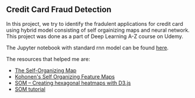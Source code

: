 ## Credit Card Fraud Detection 

In this project, we try to identify the fradulent applications for credit card using hybrid model consisting of 
self orgainizing maps and neural network. This project was done as a part of Deep Learning A-Z course on Udemy.

The Jupyter notebook with standard rnn model can be found [here](https://github.com/Credit-Card-Fraud-Detection/hybrid_som.ipynb).

The resources that helped me are:

+ [The Self-Organizing Map](https://pdfs.semanticscholar.org/45e6/c7492d01228a33c295557a0b491ec2b4e20e.pdf)
+ [ Kohonen's Self Organizing Feature Maps](http://www.ai-junkie.com/ann/som/som1.html)
+ [ SOM – Creating hexagonal heatmaps with D3.js](https://www.visualcinnamon.com/2013/07/self-organizing-maps-creating-hexagonal.html)
+ [SOM tutorial](https://algobeans.com/2017/11/02/self-organizing-map/)
